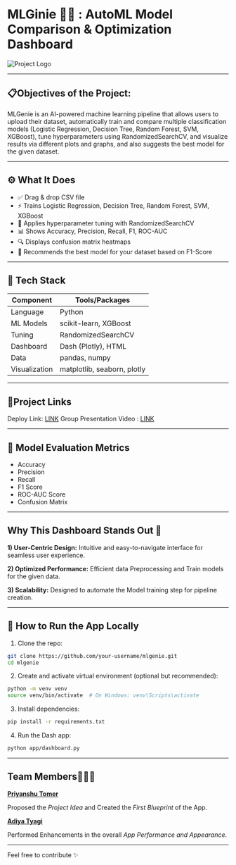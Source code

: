 # MLGinie 🧞✨ : AutoML Model Comparison & Optimization Dashboard 
![Project Logo](https://github.com/user-attachments/assets/728bbd09-19aa-4721-b925-0ecd047c57d5)

---

## 📋**Objectives of the Project:** 

MLGenie is an AI-powered machine learning pipeline that allows users to upload their dataset, automatically train and compare multiple classification models (Logistic Regression, Decision Tree, Random Forest, SVM, XGBoost), tune hyperparameters using RandomizedSearchCV, and visualize results via different plots and graphs, and also suggests the best model for the given dataset.

---

## ⚙️ What It Does

- ✅ Drag & drop CSV file
- ⚡ Trains Logistic Regression, Decision Tree, Random Forest, SVM, XGBoost
- 🧪 Applies hyperparameter tuning with RandomizedSearchCV
- 📊 Shows Accuracy, Precision, Recall, F1, ROC-AUC
- 🔍 Displays confusion matrix heatmaps
- 🧠 Recommends the best model for your dataset based on F1-Score

---

## 🧰 Tech Stack

| Component     | Tools/Packages              |
| ------------- | --------------------------- |
| Language      | Python                      |
| ML Models     | scikit-learn, XGBoost       |
| Tuning        | RandomizedSearchCV          |
| Dashboard     | Dash (Plotly), HTML         |
| Data          | pandas, numpy               |
| Visualization | matplotlib, seaborn, plotly |

---

## 🎥**Project Links**

Deploy Link: [LINK](https://mlginie.onrender.com)
Group Presentation Video : [LINK](https://drive.google.com/file/d/1MIGc53VWvlZa973NU-eRKT69P5f2PFvA/view?usp=sharing)

---

## 🎯 Model Evaluation Metrics

- Accuracy
- Precision
- Recall
- F1 Score
- ROC-AUC Score
- Confusion Matrix

---

## **Why This Dashboard Stands Out 🌟**

**1) User-Centric Design:** Intuitive and easy-to-navigate interface for seamless user experience.

**2) Optimized Performance:** Efficient data Preprocessing and Train models for the given data.

**3) Scalability:** Designed to automate the Model training step for pipeline creation.

---

## 🚀 How to Run the App Locally

1. Clone the repo:

```bash
git clone https://github.com/your-username/mlgenie.git
cd mlgenie
```

2. Create and activate virtual environment (optional but recommended):

```bash
python -m venv venv
source venv/bin/activate  # On Windows: venv\Scripts\activate
```

3. Install dependencies:

```bash
pip install -r requirements.txt
```

4. Run the Dash app:

```bash
python app/dashboard.py
```

---

## **Team Members**👤🤝👥
**[Priyanshu Tomer](https://github.com/priyanshu2706-oss)**

Proposed the *Project Idea* and Created the *First Blueprint* of the App.

**[Adiya Tyagi](https://github.com/AdiyaTyagi)** 

Performed Enhancements in the overall *App Performance and Appearance*.

---

Feel free to contribute ✨
